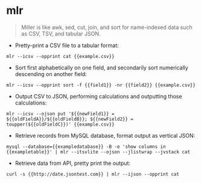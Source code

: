 # mlr

> Miller is like awk, sed, cut, join, and sort for name-indexed data such as CSV, TSV, and tabular JSON.

- Pretty-print a CSV file to a tabular format:

`mlr --icsv --opprint cat {{example.csv}}`

- Sort first alphabetically on one field, and secondarily sort numerically descending on another field:

`mlr --icsv --opprint sort -f {{field1}} -nr {{field2}} {{example.csv}}`

- Output CSV to JSON, performing calculations and outputting those calculations:

`mlr --icsv --ojson put '${{newField1}} = ${{oldFieldA}}/${{oldFieldB}}; ${{newField2}} = toupper(${{oldFieldC}})' {{example.csv}}`

- Retrieve records from MySQL database, format output as vertical JSON:

`mysql --database={{exampledatabase}} -B -e 'show columns in {{exampletable}}' | mlr --itsvlite --ojson --jlistwrap --jvstack cat`

- Retrieve data from API, pretty print the output:

`curl -s {{http://date.jsontest.com}} | mlr --ijson --opprint cat`
